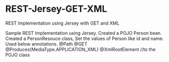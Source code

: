 # REST-Jersey-GET-XML
REST Implementation using Jersey with GET and XML

Sample REST Implementation using Jersey.
Created a POJO Person bean.
Created a PersonResouce class, Set the values of Person like id and name.
Used below annotations.
  @Path
  @GET
  @Produces(MediaType.APPLICATION_XML)
  @XmlRootElement //to the POJO class
